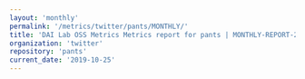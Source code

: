 ```yaml
---
layout: 'monthly'
permalink: '/metrics/twitter/pants/MONTHLY/'
title: 'DAI Lab OSS Metrics Metrics report for pants | MONTHLY-REPORT-2019-10-25'
organization: 'twitter'
repository: 'pants'
current_date: '2019-10-25'
---
```


